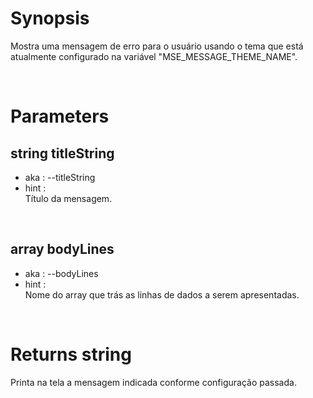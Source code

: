 # Synopsis

Mostra uma mensagem de erro para o usuário usando o tema que está atualmente 
configurado na variável "MSE_MESSAGE_THEME_NAME".



&nbsp;

# Parameters

## string titleString

- aka       : --titleString
- hint      :  
  Título da mensagem.


&nbsp;

## array bodyLines

- aka       : --bodyLines
- hint      :  
  Nome do array que trás as linhas de dados a serem apresentadas.



&nbsp;

# Returns string

Printa na tela a mensagem indicada conforme configuração passada.
